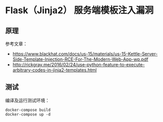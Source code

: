 # Flask（Jinja2） 服务端模板注入漏洞

## 原理

参考文章：

 - https://www.blackhat.com/docs/us-15/materials/us-15-Kettle-Server-Side-Template-Injection-RCE-For-The-Modern-Web-App-wp.pdf
 - http://rickgray.me/2016/02/24/use-python-feature-to-execute-arbitrary-codes-in-jinja2-templates.html

## 测试

编译及运行测试环境：

```
docker-compose build
docker-compose up -d
```

